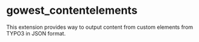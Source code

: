 # gowest_contentelements
This extension provides way to output content from custom elements from TYPO3 in JSON format.
